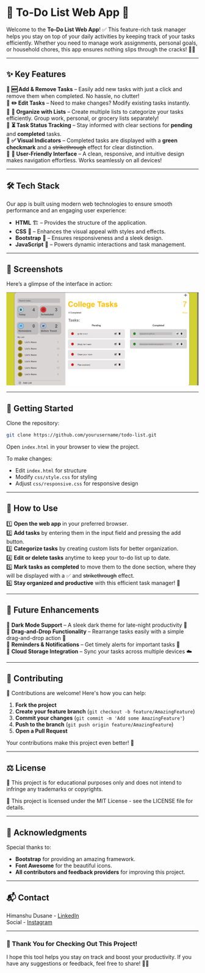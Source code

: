 # 📌 To-Do List Web App 🚀

Welcome to the **To-Do List Web App**! ✅ This feature-rich task manager helps you stay on top of your daily activities by keeping track of your tasks efficiently. Whether you need to manage work assignments, personal goals, or household chores, this app ensures nothing slips through the cracks! 📝💡

---

## ✨ Key Features

🔹 **🆕 Add & Remove Tasks** – Easily add new tasks with just a click and remove them when completed. No hassle, no clutter!  
🔹 **✏️ Edit Tasks** – Need to make changes? Modify existing tasks instantly.  
🔹 **📂 Organize with Lists** – Create multiple lists to categorize your tasks efficiently. Group work, personal, or grocery lists separately!  
🔹 **⏳ Task Status Tracking** – Stay informed with clear sections for **pending** and **completed** tasks.  
🔹 **✅ Visual Indicators** – Completed tasks are displayed with a **green checkmark** and a ~~strikethrough~~ effect for clear distinction.  
🔹 **🎯 User-Friendly Interface** – A clean, responsive, and intuitive design makes navigation effortless. Works seamlessly on all devices!  

---

## 🛠 Tech Stack

Our app is built using modern web technologies to ensure smooth performance and an engaging user experience:

- **HTML** 🏗️ – Provides the structure of the application.
- **CSS** 🎨 – Enhances the visual appeal with styles and effects.
- **Bootstrap** 🚀 – Ensures responsiveness and a sleek design.
- **JavaScript** 🧠 – Powers dynamic interactions and task management.

---

## 📸 Screenshots

Here’s a glimpse of the interface in action:

![To-Do List Screenshot](screenshots/ss1.png)

---

## 🚀 Getting Started

Clone the repository:
```bash
git clone https://github.com/yourusername/todo-list.git
```
Open `index.html` in your browser to view the project.

To make changes:

- Edit `index.html` for structure
- Modify `css/style.css` for styling
- Adjust `css/responsive.css` for responsive design

---

## 🚀 How to Use

1️⃣ **Open the web app** in your preferred browser.  
2️⃣ **Add tasks** by entering them in the input field and pressing the add button.  
3️⃣ **Categorize tasks** by creating custom lists for better organization.  
4️⃣ **Edit or delete tasks** anytime to keep your to-do list up to date.  
5️⃣ **Mark tasks as completed** to move them to the done section, where they will be displayed with a ✅ and ~~strikethrough~~ effect.  
6️⃣ **Stay organized and productive** with this efficient task manager! 🎯

---

## 🔮 Future Enhancements

🚀 **Dark Mode Support** – A sleek dark theme for late-night productivity 🌙  
🚀 **Drag-and-Drop Functionality** – Rearrange tasks easily with a simple drag-and-drop action 🔀  
🚀 **Reminders & Notifications** – Get timely alerts for important tasks 🔔  
🚀 **Cloud Storage Integration** – Sync your tasks across multiple devices ☁️  

---

## 🤝 Contributing

🎯 Contributions are welcome! Here's how you can help:

1. **Fork the project**
2. **Create your feature branch** (`git checkout -b feature/AmazingFeature`)
3. **Commit your changes** (`git commit -m 'Add some AmazingFeature'`)
4. **Push to the branch** (`git push origin feature/AmazingFeature`)
5. **Open a Pull Request**

Your contributions make this project even better! 🚀

---

## ⚖️ License

📌 This project is for educational purposes only and does not intend to infringe any trademarks or copyrights. 

📝 This project is licensed under the MIT License - see the LICENSE file for details.

---

## 🙏 Acknowledgments

Special thanks to:
- **Bootstrap** for providing an amazing framework.
- **Font Awesome** for the beautiful icons.
- **All contributors and feedback providers** for improving this project.

---

## 📬 Contact

Himanshu Dusane - [LinkedIn]([#](https://www.linkedin.com/in/himanshu-dusane-5a8ab6274/))  
Social - [Instagram]([#](https://www.instagram.com/_.himanxhu_.1/))

---

### 🎉 Thank You for Checking Out This Project! 
I hope this tool helps you stay on track and boost your productivity. If you have any suggestions or feedback, feel free to share! 🚀😊


